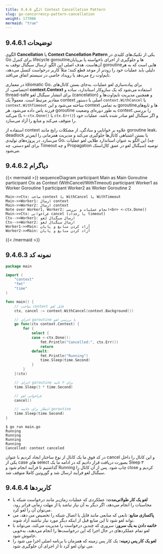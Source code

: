 ```yaml
---
title: 9.4.6 الگو Context Cancellation Pattern
slug: go-concurrency-pattern-cancellation
weight: 177006
mermaid: "true"
---
```



## 9.4.6.1 توضیحات

الگوی **Cancellation** یا **Context Cancellation Pattern** یکی از تکنیک‌های کلیدی در Go برای کنترل lifecycle goroutineها و جلوگیری از اجرای ناخواسته یا بی‌پایان آن‌هاست. هدف اصلی این الگو، ارسال سیگنال توقف به goroutineهایی است که به هر دلیلی باید عملیات خود را زودتر از موعد قطع کنند؛ مثلاً کاربر درخواست کنسل می‌دهد، تایم‌اوت رخ می‌دهد یا رویداد خاصی در سیستم اتفاق می‌افتد.

در معماری idiomatic Go، برای پیاده‌سازی لغو عملیات، به‌جای بستن کانال‌های اختصاصی، از **context.Context** استفاده می‌شود که یک سازوکار استاندارد، ساده و thread-safe برای انتشار سیگنال لغو (cancelation) و همچنین مدیریت تایم‌اوت‌ها و مقادیر مرتبط است. معمولاً یک context اصلی با دستور `context.WithCancel` یا `context.WithTimeout` ساخته می‌شود و این context به تمامی goroutineها و تابع‌های فرزند پاس داده می‌شود. هر goroutine به طور دوره‌ای وضعیت context را بررسی می‌کند (با `<-ctx.Done()` یا `ctx.Err()`) و اگر سیگنال لغو صادر شده باشد، عملیات خود را متوقف می‌کند و منابع را آزاد می‌سازد.

استفاده از context علاوه بر خوانایی و سادگی، از مشکلات رایج مانند goroutine leak، deadlock یا بستن اشتباهی کانال‌ها جلوگیری می‌کند و مدیریت همزمانی را ایمن‌تر می‌سازد. در پروژه‌های تولیدی Go، این الگو به عنوان استاندارد طلایی لغو عملیات (چه برای لغو دستی، چه Timeout و چه Propagation سیگنال لغو در عمق کال‌استک) توصیه می‌شود.

## 9.4.6.2 دیاگرام

{{< mermaid >}}
sequenceDiagram
    participant Main as Main Goroutine
    participant Ctx as Context (WithCancel/WithTimeout)
    participant Worker1 as Worker Goroutine 1
    participant Worker2 as Worker Goroutine 2

    Main->>Ctx: ساخت context با WithCancel یا WithTimeout
    Main->>Worker1: ارسال context
    Main->>Worker2: ارسال context
    Note over Worker1, Worker2: انجام عملیات و بررسی<br> <-ctx.Done()
    Main->>Ctx: فراخوانی cancel (یا رخداد timeout)
    Ctx-->>Worker1: ارسال سیگنال لغو
    Ctx-->>Worker2: ارسال سیگنال لغو
    Worker1->>Main: آزاد کردن منابع و پایان
    Worker2->>Main: آزاد کردن منابع و پایان
{{< /mermaid >}}

## 9.4.6.3 نمونه کد

```go
package main

import (
	"context"
	"fmt"
	"time"
)

func main() {
	// ساخت context قابل لغو
	ctx, cancel := context.WithCancel(context.Background())

	// اجرای goroutine با بررسی لغو
	go func(ctx context.Context) {
		for {
			select {
			case <-ctx.Done():
				fmt.Println("Cancelled:", ctx.Err())
				return
			default:
				fmt.Println("Running")
				time.Sleep(time.Second)
			}
		}
	}(ctx)

	// اجرای goroutine برای ۳ ثانیه
	time.Sleep(3 * time.Second)

	// فراخوانی لغو
	cancel()

	// انتظار برای خاتمه goroutine
	time.Sleep(time.Second)
}
```

```shell
$ go run main.go
Running
Running
Running
Running
Cancelled: context canceled
```

در کد فوق ما یک کانال از نوع ساختار ایجاد کردیم با عنوان cancel و این کانال را داخل یکی از case های select بصورت دریافت قرار دادیم که در ادامه ما یک Sleep ۳ گذاشتیم تا فرآیند انجام شود و Running چاپ شود. پس از آن کانال را close کردیم و سیگنال لغو فرآیند ارسال شد و گوروتین کاملا متوقف شد.

## 9.4.6.4 کاربردها

- **لغو یک کار طولانی‌مدت:** عملکردی که عملیات زمان‌بر مانند درخواست شبکه یا محاسبات را انجام می‌دهد، اگر دیگر به آن نیاز نباشد یا از مهلت زمانی فراتر رود، می‌توان آن را لغو کرد.
- **پاکسازی منابع**: تابعی که منابعی مانند فایل یا اتصال شبکه را تخصیص می دهد، می تواند لغو شود تا این منابع قبل از اینکه دیگر مورد نیاز نباشند آزاد شوند.
- **خاتمه دادن به یک سرور:** سروری که چندین درخواست را مدیریت می‌کند، می‌تواند با لغو تمام عملکردهای در حال اجرا که این درخواست‌ها را انجام می‌دهند، به‌خوبی خاموش شود.
- **لغو یک کار پس زمینه:** یک کار پس زمینه که همزمان با برنامه اصلی اجرا می شود را می توان لغو کرد تا از اجرای آن جلوگیری شود.
